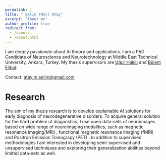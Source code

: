 ```yaml
---
permalink: /
title: " Selim (Mel) Atay"
excerpt: "About me"
author_profile: true
redirect_from: 
  - /about/
  - /about.html
---
```



I am deeply passionate about AI theory and applications. 
I am a PhD Candidate of Neuroscience and Neurotechnology at Middle East Technical University, Ankara, Turkey. 
My thesis supervisors are [Uğur Halıcı](http://users.metu.edu.tr/halici/) and [Bülent Elibol](http://www.hastane.hacettepe.edu.tr/115.html?drid=146).  

Contact: atay.m.selim@gmail.com


Research
======
The aim of my thesis research is to develop explainable AI solutions for early diagnosis of neurodegenerative disorders. 
To acquire general solution for the hard problem of diagnostics, I use open data-sets of neuroimages based on wide range of neuroimaging modalities, such as magnetic resonance imaging(MRI) , functional magnetic resonance imaging (fMRI) and Positron Emission Tomograpy (PET) . 
In addition to supervised methodologies I am interested in developing semi-supervised and unsupervised techniques and exploring their generalization abilities beyond limited data-sets as well.

